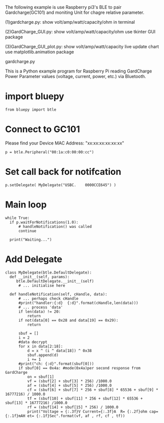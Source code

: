 The following example is use Raspberry pi3's BLE to pair Gardcharge(GC101) and moniting Unit for chagre relative parameter.

(1)gardcharge.py: show volt/amp/watt/capacity/ohm in terminal

(2)GardCharge_GUI.py: show volt/amp/watt/capacity/ohm use tkinter GUI package

(3)GardCharge_GUI_plot.py: show volt/amp/watt/capacity live update chart use matplotlib.animation package

gardcharge.py

This is a Python example program for Raspberry Pi reading GardCharge Power Parameter values (voltage, current, power, etc.)
 via Bluetooth.

# import bluepy
    from bluepy import btle
# Connect to GC101
Please find your Device MAC Address: "xx:xx:xx:xx:xx:xx"

    p = btle.Peripheral("00:1a:c0:00:00:cc")

# Set call back for notifcation
    p.setDelegate( MyDelegate("USBC.    0000CCE645") )

# Main loop 
    while True:
      if p.waitForNotifications(1.0):
          # handleNotification() was called
          continue

      print("Waiting...")
    
# Add Delegate
    class MyDelegate(btle.DefaultDelegate):
      def __init__(self, params):
         btle.DefaultDelegate.__init__(self)
          # ... initialise here

      def handleNotification(self, cHandle, data):
          # ... perhaps check cHandle
          #print("handler:{:d}  {:d}".format(cHandle,len(data)))
          # ... process 'data'
          if len(data) != 20:
              return
          if not(data[0] == 0x28 and data[19] == 0x29):
              return
            
          sbuf = []
          i = 2
          #data decrypt
          for x in data[2:18]:
              d = x ^ (i ^ data[18]) ^ 0x38 
              sbuf.append(d)
              i += 1
          #print("ch: {:d}".format(sbuf[0]))
          if sbuf[0] == 0x4a: #mode(0x4a)per second response from GardCharge 
              on = sbuf[1]
              vf = (sbuf[2] + sbuf[3] * 256) /1000.0
              af = (sbuf[4] + sbuf[5] * 256) /1000.0
              cf = (sbuf[6] + sbuf[7] * 256 + sbuf[8] * 65536 + sbuf[9] * 16777216) / 1000.0
              tf = (sbuf[10] + sbuf[11] * 256 + sbuf[12] * 65536 + sbuf[13] * 16777216) /1000.0
              rf = (sbuf[14] + sbuf[15] * 256) / 1000.0
              print("Voltage = {:.3f}V Current={:.3f}A  R= {:.2f}ohm cap= {:.1f}mAH et= {:.1f}Sec".format(vf, af , rf, cf , tf))

